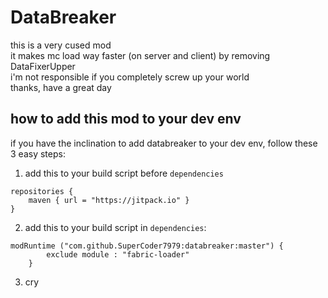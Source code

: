 # DataBreaker

this is a very cused mod  
it makes mc load way faster (on server and client) by removing DataFixerUpper  
i'm not responsible if you completely screw up your world  
thanks, have a great day  

## how to add this mod to your dev env
if you have the inclination to add databreaker to your dev env, follow these 3 easy steps:  
1. add this to your build script before `dependencies`
```
repositories {
	maven { url = "https://jitpack.io" }
}
```
2. add this to your build script in `dependencies`:
```
modRuntime ("com.github.SuperCoder7979:databreaker:master") {
		exclude module : "fabric-loader"
	}
```
3. cry
